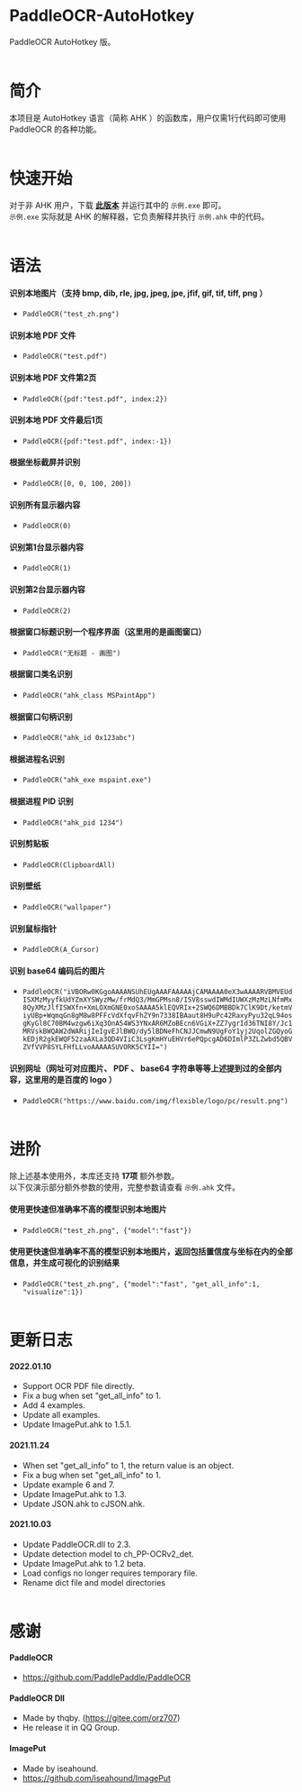 # PaddleOCR-AutoHotkey  
PaddleOCR AutoHotkey 版。  
  <br>
# 简介  
本项目是 AutoHotkey 语言（简称 AHK ）的函数库，用户仅需1行代码即可使用 PaddleOCR 的各种功能。  
  <br>
# 快速开始  
对于非 AHK 用户，下载 **[此版本](https://github.com/telppa/PaddleOCR-AutoHotkey/releases/download/v20220110/PaddleOCR-AutoHotkey_with_interpreter.zip)** 并运行其中的 `示例.exe` 即可。  
`示例.exe` 实际就是 AHK 的解释器，它负责解释并执行 `示例.ahk` 中的代码。  
  <br>
# 语法  
#### 识别本地图片（支持 bmp, dib, rle, jpg, jpeg, jpe, jfif, gif, tif, tiff, png ）  
* `PaddleOCR("test_zh.png")`  
  
#### 识别本地 PDF 文件  
* `PaddleOCR("test.pdf")`  
  
#### 识别本地 PDF 文件第2页  
* `PaddleOCR({pdf:"test.pdf", index:2})`  
  
#### 识别本地 PDF 文件最后1页  
* `PaddleOCR({pdf:"test.pdf", index:-1})`  
  
#### 根据坐标截屏并识别  
* `PaddleOCR([0, 0, 100, 200])`  
  
#### 识别所有显示器内容  
* `PaddleOCR(0)`  
  
#### 识别第1台显示器内容  
* `PaddleOCR(1)`  
  
#### 识别第2台显示器内容  
* `PaddleOCR(2)`  
  
#### 根据窗口标题识别一个程序界面（这里用的是画图窗口）  
* `PaddleOCR("无标题 - 画图")`  
  
#### 根据窗口类名识别  
* `PaddleOCR("ahk_class MSPaintApp")`  
  
#### 根据窗口句柄识别  
* `PaddleOCR("ahk_id 0x123abc")`  
  
#### 根据进程名识别  
* `PaddleOCR("ahk_exe mspaint.exe")`  
  
#### 根据进程 PID 识别  
* `PaddleOCR("ahk_pid 1234")`  
  
#### 识别剪贴板  
* `PaddleOCR(ClipboardAll)`  
  
#### 识别壁纸  
* `PaddleOCR("wallpaper")`  
  
#### 识别鼠标指针  
* `PaddleOCR(A_Cursor)`  
  
#### 识别 base64 编码后的图片  
* `PaddleOCR("iVBORw0KGgoAAAANSUhEUgAAAFAAAAAjCAMAAAA0eX3wAAAARVBMVEUdISXMzMyyfkUdYZmXYSWyzMw/frMdQ3/MmGPMsn8/ISV8sswdIWMdIUWXzMzMzLNfmMx8QyXMzJlfISWXfn+XmLOXmGNE0xoSAAAA5klEQVRIx+2SWQ6DMBBDk7ClK9Dt/ketmViyUBp+WqmqGn8gM8w8PFFcVdXfqvFhZY9n7338IBAaut8H9uPc42RaxyPyu32qL94osgKyGl8C70BM4wzgw6iXq3OnA54WS3YNxAR6MZoBEcn6VGiX+ZZ7ygrId36TNI8Y/Jc1MRVskBWQAW2dWARijIeIgvEJlBWQ/dy5lBDNeFhCNJJCmwN9UgFoY1yj2UqolZGQyoGkEDjR2gkEWQF52zaAXLa3QD4VIiC3LsgKmHYuEHVr6ePQpcgAD6DImlP3ZLZwbd5QBVZVfVVP8SYLFHfLLvoAAAAASUVORK5CYII=")`  
  
#### 识别网址（网址可对应图片、 PDF 、 base64 字符串等等上述提到过的全部内容，这里用的是百度的 logo ）  
* `PaddleOCR("https://www.baidu.com/img/flexible/logo/pc/result.png")`  
  <br>
# 进阶  
除上述基本使用外，本库还支持 **17项** 额外参数。  
以下仅演示部分额外参数的使用，完整参数请查看 `示例.ahk` 文件。  
  
#### 使用更快速但准确率不高的模型识别本地图片  
* `PaddleOCR("test_zh.png", {"model":"fast"})`  
  
#### 使用更快速但准确率不高的模型识别本地图片，返回包括置信度与坐标在内的全部信息，并生成可视化的识别结果
* `PaddleOCR("test_zh.png", {"model":"fast", "get_all_info":1, "visualize":1})`  
  <br>
# 更新日志  
#### 2022.01.10  
* Support OCR PDF file directly.  
* Fix a bug when set "get_all_info" to 1.  
* Add 4 examples.  
* Update all examples.  
* Update ImagePut.ahk to 1.5.1.  
  
#### 2021.11.24  
* When set "get_all_info" to 1, the return value is an object.  
* Fix a bug when set "get_all_info" to 1.  
* Update example 6 and 7.  
* Update ImagePut.ahk to 1.3.  
* Update JSON.ahk to cJSON.ahk.  
  
#### 2021.10.03  
* Update PaddleOCR.dll to 2.3.  
* Update detection model to ch_PP-OCRv2_det.  
* Update ImagePut.ahk to 1.2 beta.  
* Load configs no longer requires temporary file.  
* Rename dict file and model directories  
  <br>
# 感谢  
#### PaddleOCR  
* https://github.com/PaddlePaddle/PaddleOCR  
  
#### PaddleOCR Dll  
* Made by thqby. (https://gitee.com/orz707)  
* He release it in QQ Group.  
  
#### ImagePut  
* Made by iseahound.  
* https://github.com/iseahound/ImagePut  
